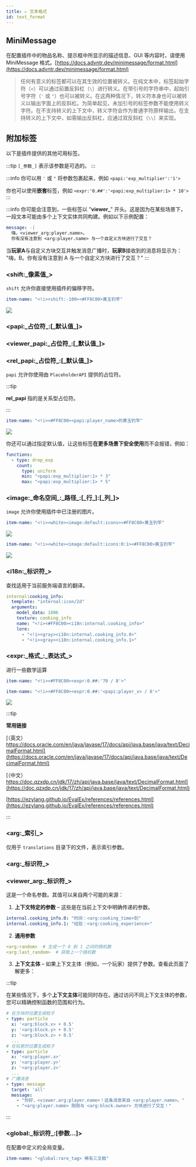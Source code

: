 ```yaml
---
title: ✏️ 文本格式
id: text_format
---
```


## MiniMessage

在配置插件中的物品名称、提示框中所显示的描述信息、GUI 等内容时，请使用 MiniMessage 格式。[https://docs.advntr.dev/minimessage/format.html](https://docs.advntr.dev/minimessage/format.html)

> 任何有意义的标签都可以在其生效的位置被转义。在纯文本中，标签起始字符（`<`）可以通过前置反斜杠（`\`）进行转义。在带引号的字符串中，起始引号字符（`'` 或 `"`）也可以被转义。在这两种情况下，转义符本身也可以被转义以输出字面上的反斜杠。为简单起见，未加引号的标签参数不能使用转义字符。在不支持转义的上下文中，转义字符会作为普通字符原样输出。在支持转义的上下文中，如需输出反斜杠，应通过双反斜杠（`\\`）来实现。

## 附加标签

以下是插件提供的其他可用标签。

:::tip
`[_参数_]` 表示该参数是可选的。
:::

:::info
你可以用 `'` 或 `"` 将参数包裹起来，例如 `<papi:'exp_multiplier':'1'>`

你也可以使用**嵌套**标签，例如 `<expr:'0.##':'<papi:exp_multiplier:1> * 10'>`
:::

:::info
你可能会注意到，一些标签以 "**viewer\_**" 开头。这是因为在某些场景下，一段文本可能由多个上下文实体共同构建。例如以下示例配置：

```yaml
message: -|
  嗨，<viewer_arg:player.name>。
  你有没有注意到 <arg:player.name> 与一个自定义方块进行了交互？
```

当**玩家A**与自定义方块交互并触发消息广播时，**玩家B**接收到的消息将显示为：\
"嗨，B。你有没有注意到 A 与一个自定义方块进行了交互？"
:::

### \<shift:\_像素值\_>

`shift` 允许你直接使用插件的偏移字符。

```yaml
item-name: "<!i><shift:-100><#FF8C00>黄玉钓竿"
```

![](/img/i18n/zh-Hans/text_format_1.png)

### \<papi:\_占位符\_:\[\_默认值\_]>

### \<viewer\_papi:\_占位符\_:\[\_默认值\_]>

### \<rel\_papi:\_占位符\_:\[\_默认值\_]>

`papi` 允许你使用由 `PlaceholderAPI` 提供的占位符。

:::tip

**rel\_papi** 指的是关系型占位符。

:::

```yaml
item-name: "<!i><#FF8C00><papi:player_name>的黄玉钓竿"
```

![](/img/i18n/zh-Hans/text_format_2.png)

你还可以通过指定默认值，让这些标签**在更多场景下安全使用**而不会报错，例如：

```yaml
functions:
  - type: drop_exp
    count:
      type: uniform
      min: "<papi:exp_multiplier:1> * 3"
      max: "<papi:exp_multiplier:1> * 5"
```

### \<image:\_命名空间\_:\_路径\_:\[\_行\_]:\[\_列\_]>

`image` 允许你使用插件中已注册的图片。

```yaml
item-name: "<!i><white><image:default:icons><#FF8C00>黄玉钓竿"
```

![](/img/i18n/zh-Hans/text_format_3.png)

```yaml
item-name: "<!i><white><image:default:icons:0:1><#FF8C00>黄玉钓竿"
```

![](/img/i18n/zh-Hans/text_format_4.png)

### \<i18n:\_标识符\_>

查找适用于当前服务端语言的翻译。

```yaml
internal:cooking_info:
  template: "internal:icon/2d"
  arguments:
    model_data: 1006
    texture: cooking_info
    name: "<!i><#FF8C00><i18n:internal.cooking_info>"
    lore:
      - "<!i><gray><i18n:internal.cooking_info.0>"
      - "<!i><gray><i18n:internal.cooking_info.1>"
```

### \<expr:\_格式\_:\_表达式\_>

进行一些数学运算

```yaml
item-name: "<!i><#FF8C00><expr:0.##:'70 / 8'>"
```

```yaml
item-name: "<!i><#FF8C00><expr:0.##:'<papi:player_x> / 8'>"
```

![](/img/text_format_5.png)

:::tip

**常用链接**

[（英文） https://docs.oracle.com/en/java/javase/17/docs/api/java.base/java/text/DecimalFormat.html](https://docs.oracle.com/en/java/javase/17/docs/api/java.base/java/text/DecimalFormat.html)

[（中文） https://doc.qzxdp.cn/jdk/17/zh/api/java.base/java/text/DecimalFormat.html](https://doc.qzxdp.cn/jdk/17/zh/api/java.base/java/text/DecimalFormat.html)

[https://ezylang.github.io/EvalEx/references/references.html](https://ezylang.github.io/EvalEx/references/references.html)

:::

### \<arg:\_索引\_>

仅用于 `translations` 目录下的文件，表示索引参数。

### \<arg:\_标识符\_>

### \<viewer\_arg:\_标识符\_>

这是一个命名参数。其值可以来自两个可能的来源：

1. **上下文特定的参数** – 这些是在当前上下文中明确传递的参数。

```yaml
internal.cooking_info.0: "时间：<arg:cooking_time>刻"
internal.cooking_info.1: "经验：<arg:cooking_experience>"
```

2. **通用参数**

```yaml
<arg:random>  # 生成一个 0 到 1 之间的随机数
<arg:last_random>  # 获取上一个随机数
```

3. **上下文主体** – 如果上下文主体（例如，一个玩家）提供了参数。查看此页面了解更多：

:::tip

在某些情况下，多个**上下文主体**可能同时存在。通过访问不同上下文主体的参数，您可以精确控制函数的范围和行为。

```yaml
# 在方块的位置生成粒子
- type: particle
  x: '<arg:block.x> + 0.5'
  y: '<arg:block.y> + 0.5'
  z: '<arg:block.z> + 0.5'
  ...
# 在玩家的位置生成粒子
- type: particle
  x: '<arg:player.x>'
  y: '<arg:player.y>'
  z: '<arg:player.z>'
  ...
# 广播消息
- type: message
  target: 'all'
  message:
    - "你好，<viewer.arg:player.name>！这条消息来自 <arg:player.name>。"
    - "<arg:player.name> 刚刚与 <arg:block.owner> 方块进行了交互！"
```

:::

### \<global:\_标识符\_:\[参数...]>

在配置中定义的全局变量。

```yaml
item-name: "<global:rare_tag> 稀有三叉戟"
```